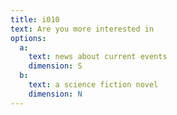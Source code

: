 ```yaml
---
title: i010
text: Are you more interested in
options:
  a: 
    text: news about current events
    dimension: S
  b:
    text: a science fiction novel
    dimension: N
---
```

